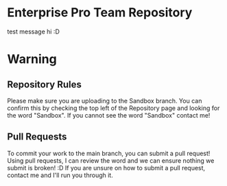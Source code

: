 # Enterprise Pro Team Repository
test message hi :D

# Warning
## Repository Rules
Please make sure you are uploading to the Sandbox branch.
You can confirm this by checking the top left of the Repository page and looking for the word "Sandbox".
If you cannot see the word "Sandbox" contact me!
## Pull Requests
To commit your work to the main branch, you can submit a pull request!
Using pull requests, I can review the word and we can ensure nothing we submit is broken! :D
If you are unsure on how to submit a pull request, contact me and I'll run you through it.
